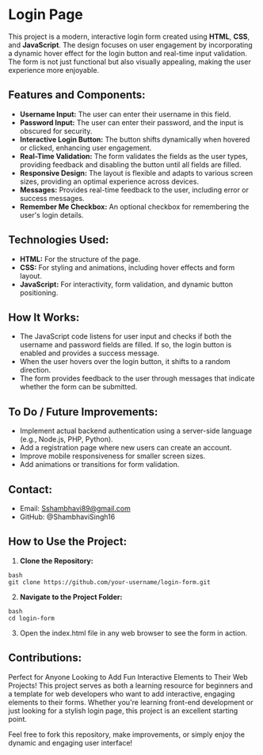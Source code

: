 # Login Page
 This project is a modern, interactive login form created using **HTML**, **CSS**, and **JavaScript**. The design focuses on user engagement by incorporating a dynamic hover effect for the login button and real-time input validation. The form is not just functional but also visually appealing, making the user experience more enjoyable.


## Features and Components:
- **Username Input:** The user can enter their username in this field.
- **Password Input:** The user can enter their password, and the input is obscured for security.
- **Interactive Login Button:** The button shifts dynamically when hovered or clicked, enhancing user engagement.
- **Real-Time Validation:** The form validates the fields as the user types, providing feedback and disabling the button until all fields are filled.
- **Responsive Design:** The layout is flexible and adapts to various screen sizes, providing an optimal experience across devices.
- **Messages:** Provides real-time feedback to the user, including error or success messages.
- **Remember Me Checkbox:** An optional checkbox for remembering the user's login details.
  

## Technologies Used:
- **HTML:** For the structure of the page.
- **CSS:** For styling and animations, including hover effects and form layout.
- **JavaScript:** For interactivity, form validation, and dynamic button positioning.
  

## How It Works:
- The JavaScript code listens for user input and checks if both the username and password fields are filled. If so, the login button is enabled and provides a success message.
- When the user hovers over the login button, it shifts to a random direction.
- The form provides feedback to the user through messages that indicate whether the form can be submitted.


## To Do / Future Improvements:
- Implement actual backend authentication using a server-side language (e.g., Node.js, PHP, Python).
- Add a registration page where new users can create an account.
- Improve mobile responsiveness for smaller screen sizes.
- Add animations or transitions for form validation.


## Contact:
- Email: Sshambhavi89@gmail.com
- GitHub: @ShambhaviSingh16


## How to Use the Project:
1. **Clone the Repository:**
```
bash
git clone https://github.com/your-username/login-form.git
```
2. **Navigate to the Project Folder:**
```
bash
cd login-form
```
3. Open the index.html file in any web browser to see the form in action.

## Contributions:
Perfect for Anyone Looking to Add Fun Interactive Elements to Their Web Projects!
This project serves as both a learning resource for beginners and a template for web developers who want to add interactive, engaging elements to their forms. Whether you're learning front-end development or just looking for a stylish login page, this project is an excellent starting point.

Feel free to fork this repository, make improvements, or simply enjoy the dynamic and engaging user interface! 



